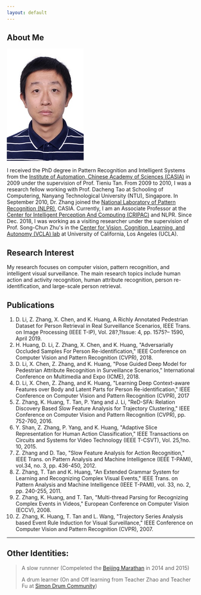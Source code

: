 ```yaml
---
layout: default
---
```


## About Me

<img class="profile-picture" src="zhangzhang-small.jpg">

I received the PhD degree in Pattern Recognition and Intelligent Systems from the [Institute of Automation, Chinese Academy of Sciences (CASIA)](http://www.ia.ac.cn/) in 2009 under the supervision of Prof. Tieniu Tan. From 2009 to 2010, I was a research fellow working with Prof. Dacheng Tao at Schooling of Computering, Nanyang Technological University (NTU), Singapore. In September 2010, Dr. Zhang joined the [National Laboratory of Pattern Recognition (NLPR)](http://www.nlpr.ia.ac.cn/CN/model/index.shtml), CASIA. Currently, I am an Associate Professor at the [Center for Intelligent Perception And Computing (CRIPAC)](http://cripac.ia.ac.cn/) and NLPR. 
Since Dec. 2018, I was working as a visiting researcher under the supervision of Prof. Song-Chun Zhu's in the [Center for Vision, Cognition, Learning, and Autonomy (VCLA) lab](http://vcla.stat.ucla.edu/) at University of California, Los Angeles (UCLA). 


## Research Interest

My research focuses on computer vision, pattern recognition, and intelligent visual surveillance. The main research topics include human action and activity recognition, human attribute recognition, person re-identification, and large-scale person retrieval.

## Publications

1. D. Li, Z. Zhang, X. Chen, and K. Huang, A Richly Annotated Pedestrian Dataset for Person Retrieval in Real Surveillance Scenarios, IEEE Trans. on Image Processing (IEEE T-IP), Vol. 28?,?Issue: 4, pp. 1575?– 1590, April 2019. 
2. H. Huang, D. Li, Z. Zhang, X. Chen, and K. Huang, "Adversarially Occluded Samples For Person Re-identification," IEEE Conference on Computer Vision and Pattern Recognition (CVPR), 2018.
3. D. Li, X. Chen, Z. Zhang, and K. Huang, "Pose Guided Deep Model for Pedestrian Attribute Recognition in Surveillance Scenarios," International Conference on Multimedia and Expo (ICME), 2018.
4. D. Li, X. Chen, Z. Zhang, and K. Huang, "Learning Deep Context-aware Features over Body and Latent Parts for Person Re-identification," IEEE Conference on Computer Vision and Pattern Recognition (CVPR), 2017
5. Z. Zhang, K. Huang, T. Tan, P. Yang and J. Li, "ReD-SFA: Relation Discovery Based Slow Feature Analysis for Trajectory Clustering," IEEE Conference on Computer Vision and Pattern Recognition (CVPR), pp. 752-760, 2016.
6. Y. Shan, Z. Zhang, P. Yang, and K. Huang, "Adaptive Slice Representation for Human Action Classification," IEEE Transactions on Circuits and Systems for Video Technology (IEEE T-CSVT), Vol. 25,?no. 10, 2015.
7. Z. Zhang and D. Tao, "Slow Feature Analysis for Action Recognition," IEEE Trans. on Pattern Analysis and Machine Intelligence (IEEE T-PAMI), vol.34, no. 3, pp. 436-450, 2012.
8. Z. Zhang, T. Tan and K. Huang, "An Extended Grammar System for Learning and Recognizing Complex Visual Events," IEEE Trans. on Pattern Analysis and Machine Intelligence (IEEE T-PAMI), vol. 33, no. 2, pp. 240-255, 2011.
9. Z. Zhang, K. Huang, and T. Tan, "Multi-thread Parsing for Recognizing Complex Events in Videos," European Conference on Computer Vision (ECCV), 2008.
10. Z. Zhang, K. Huang, T. Tan and L. Wang, "Trajectory Series Analysis based  Event Rule Induction for Visual Surveillance," IEEE Conference on Computer Vision and Pattern Recognition (CVPR), 2007.


---

## Other Identities:

> A slow runnner (Compeleted the [Beijing Marathan](http://www.beijing-marathon.com/) in 2014 and 2015)
>
> A drum learner (On and Off learning from Teacher Zhao and Teacher Fu at [Simon Drum Community](http://www.simondrum.cn/))
